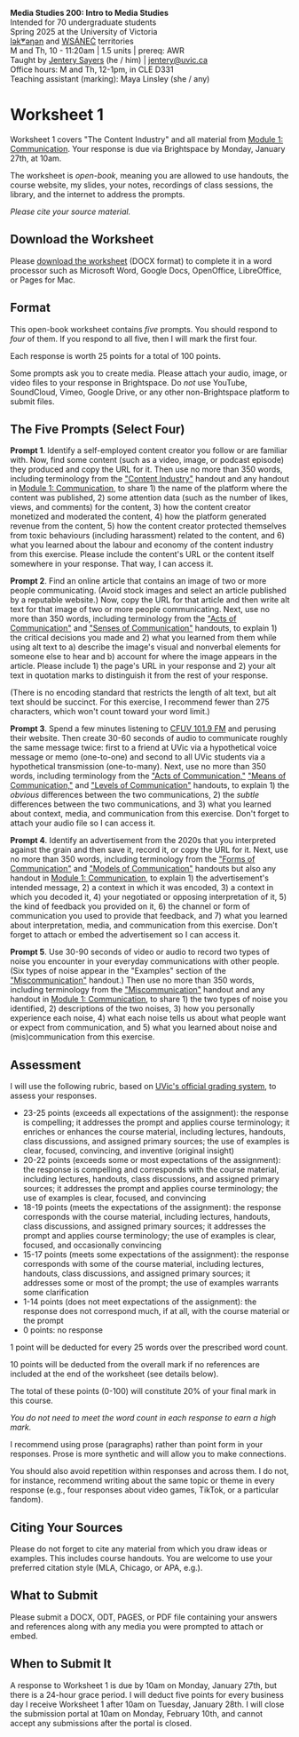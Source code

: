 **Media Studies 200: Intro to Media Studies**     
Intended for 70 undergraduate students     
Spring 2025 at the University of Victoria  
[lək̓ʷəŋən](https://www.songheesnation.ca/community/l-k-ng-n-traditional-territory) and [<u>W</u>SÁNEĆ](https://wsanec.com/) territories  
M and Th, 10 - 11:20am | 1.5 units | prereq: AWR   
Taught by [Jentery Sayers](https://jntry.work/) (he / him) | [jentery@uvic.ca](mailto:jentery@uvic.ca)    
Office hours: M and Th, 12-1pm, in CLE D331    
Teaching assistant (marking): Maya Linsley (she / any)

# Worksheet 1

Worksheet 1 covers "The Content Industry" and all material from [Module 1: Communication](https://jentery.github.io/mdia200v4/#module-1-communication). Your response is due via Brightspace by Monday, January 27th, at 10am. 

The worksheet is *open-book*, meaning you are allowed to use handouts, the course website, my slides, your notes, recordings of class sessions, the library, and the internet to address the prompts.

*Please cite your source material.*

## Download the Worksheet 

Please [download the worksheet](mdia200v4Worksheet1.docx) (DOCX format) to complete it in a word processor such as Microsoft Word, Google Docs, OpenOffice, LibreOffice, or Pages for Mac.  

## Format

This open-book worksheet contains *five* prompts. You should respond to *four* of them. If you respond to all five, then I will mark the first four. 

Each response is worth 25 points for a total of 100 points. 

Some prompts ask you to create media. Please attach your audio, image, or video files to your response in Brightspace. Do *not* use YouTube, SoundCloud, Vimeo, Google Drive, or any other non-Brightspace platform to submit files. 

## The Five Prompts (Select Four)

**Prompt 1**. Identify a self-employed content creator you follow or are familiar with. Now, find some content (such as a video, image, or podcast episode) they produced and copy the URL for it. Then use no more than 350 words, including terminology from the ["Content Industry"](https://bright.uvic.ca/d2l/le/lessons/365831/topics/3159683) handout and any handout in [Module 1: Communication](https://jentery.github.io/mdia200v4/#module-1-communication), to share 1) the name of the platform where the content was published, 2) some attention data (such as the number of likes, views, and comments) for the content, 3) how the content creator monetized and moderated the content, 4) how the platform generated revenue from the content, 5) how the content creator protected themselves from toxic behaviours (including harassment) related to the content, and 6) what you learned about the labour and economy of the content industry from this exercise. Please include the content's URL or the content itself somewhere in your response. That way, I can access it.

**Prompt 2**. Find an online article that contains an image of two or more people communicating. (Avoid stock images and select an article published by a reputable website.) Now, copy the URL for that article and then write alt text for that image of two or more people communicating. Next, use no more than 350 words, including terminology from the ["Acts of Communication"](https://bright.uvic.ca/d2l/le/lessons/365831/topics/3159713) and ["Senses of Communication"](https://bright.uvic.ca/d2l/le/lessons/365831/topics/3159716) handouts, to explain 1) the critical decisions you made and 2) what you learned from them while using alt text to a) describe the image's visual and nonverbal elements for someone else to hear and b) account for where the image appears in the article. Please include 1) the page's URL in your response and 2) your alt text in quotation marks to distinguish it from the rest of your response.

(There is no encoding standard that restricts the length of alt text, but alt text should be succinct. For this exercise, I recommend fewer than 275 characters, which won't count toward your word limit.)

**Prompt 3**. Spend a few minutes listening to [CFUV 101.9 FM](https://cfuv.uvic.ca/) and perusing their website. Then create 30-60 seconds of audio to communicate roughly the same message twice: first to a friend at UVic via a hypothetical voice message or memo (one-to-one) and second to all UVic students via a hypothetical transmission (one-to-many). Next, use no more than 350 words, including terminology from the ["Acts of Communication,"](https://bright.uvic.ca/d2l/le/lessons/365831/topics/3159713) ["Means of Communication,"](https://bright.uvic.ca/d2l/le/lessons/365831/topics/3167384) and ["Levels of Communication"](https://bright.uvic.ca/d2l/le/lessons/365831/topics/3167585) handouts, to explain 1) the *obvious* differences between the two communications, 2) the *subtle* differences between the two communications, and 3) what you learned about context, media, and communication from this exercise. Don't forget to attach your audio file so I can access it.

**Prompt 4**. Identify an advertisement from the 2020s that you interpreted against the grain and then save it, record it, or copy the URL for it. Next, use no more than 350 words, including terminology from the ["Forms of Communication"](https://bright.uvic.ca/d2l/le/lessons/365831/topics/3178768) and ["Models of Communication"](https://bright.uvic.ca/d2l/le/lessons/365831/topics/3179558) handouts but also any handout in [Module 1: Communication](https://jentery.github.io/mdia200v4/#module-1-communication), to explain 1) the advertisement's intended message, 2) a context in which it was encoded, 3) a context in which you decoded it, 4) your negotiated or opposing interpretation of it, 5) the kind of feedback you provided on it, 6) the channel or form of communication you used to provide that feedback, and 7) what you learned about interpretation, media, and communication from this exercise. Don't forget to attach or embed the advertisement so I can access it.

**Prompt 5**. Use 30-90 seconds of video or audio to record two types of noise you encounter in your everyday communications with other people. (Six types of noise appear in the "Examples" section of the ["Miscommunication"](https://bright.uvic.ca/d2l/le/lessons/365831/topics/3179982) handout.) Then use no more than 350 words, including terminology from the ["Miscommunication"](https://bright.uvic.ca/d2l/le/lessons/365831/topics/3179982) handout and any handout in [Module 1: Communication](https://jentery.github.io/mdia200v4/#module-1-communication), to share 1) the two types of noise you identified, 2) descriptions of the two noises, 3) how you personally experience each noise, 4) what each noise tells us about what people want or expect from communication, and 5) what you learned about noise and (mis)communication from this exercise. 

## Assessment 

I will use the following rubric, based on [UVic's official grading system](https://www.uvic.ca/calendar/undergrad/index.php#/policy/S1AAgoGuV?bc=true&bcCurrent=14%20-%20Grading&bcGroup=Undergraduate%20Academic%20Regulations&bcItemType=policies), to assess your responses. 

* 23-25 points (exceeds all expectations of the assignment): the response is compelling; it addresses the prompt and applies course terminology; it enriches or enhances the course material, including lectures, handouts, class discussions, and assigned primary sources; the use of examples is clear, focused, convincing, and inventive (original insight)
* 20-22 points (exceeds some or most expectations of the assignment): the response is compelling and corresponds with the course material, including lectures, handouts, class discussions, and assigned primary sources; it addresses the prompt and applies course terminology; the use of examples is clear, focused, and convincing 
* 18-19 points (meets the expectations of the assignment): the response corresponds with the course material, including lectures, handouts, class discussions, and assigned primary sources; it addresses the prompt and applies course terminology; the use of examples is clear, focused, and occasionally convincing
* 15-17 points (meets some expectations of the assignment): the response corresponds with some of the course material, including lectures, handouts, class discussions, and assigned primary sources; it addresses some or most of the prompt; the use of examples warrants some clarification 
* 1-14 points (does not meet expectations of the assignment): the response does not correspond much, if at all, with the course material or the prompt
* 0 points: no response  

1 point will be deducted for every 25 words over the prescribed word count. 

10 points will be deducted from the overall mark if no references are included at the end of the worksheet (see details below).

The total of these points (0-100) will constitute 20% of your final mark in this course. 

*You do not need to meet the word count in each response to earn a high mark.* 

I recommend using prose (paragraphs) rather than point form in your responses. Prose is more synthetic and will allow you to make connections.

You should also avoid repetition within responses and across them. I do not, for instance, recommend writing about the same topic or theme in every response (e.g., four responses about video games, TikTok, or a particular fandom).

## Citing Your Sources 

Please do not forget to cite any material from which you draw ideas or examples. This includes course handouts. You are welcome to use your preferred citation style (MLA, Chicago, or APA, e.g.).  

## What to Submit 

Please submit a DOCX, ODT, PAGES, or PDF file containing your answers and references along with any media you were prompted to attach or embed. 

## When to Submit It

A response to Worksheet 1 is due by 10am on Monday, January 27th, but there is a 24-hour grace period. I will deduct five points for every business day I receive Worksheet 1 after 10am on Tuesday, January 28th. I will close the submission portal at 10am on Monday, February 10th, and cannot accept any submissions after the portal is closed.
